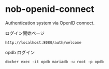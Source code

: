 # nob-openid-connect

Authentication system via OpenID connect.

ログイン開始ページ

```
http://localhost:8080/auth/welcome
```

opdb ログイン

```shell
docker exec -it opdb mariadb -u root -p opdb
```
